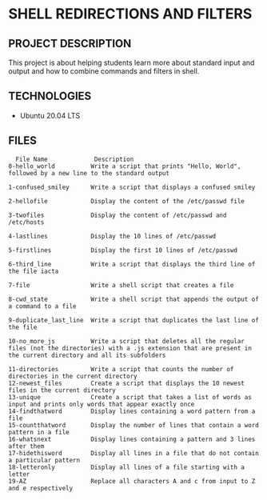 # SHELL REDIRECTIONS AND FILTERS

## PROJECT DESCRIPTION
   
   This project is about helping students learn more about standard input and output
   and how to combine commands and filters in shell.

## TECHNOLOGIES 
 
   - Ubuntu 20.04 LTS
   

## FILES


      File Name             Description
    0-hello_world          Write a script that prints "Hello, World", followed by a new line to the standard output

    1-confused_smiley      Write a script that displays a confused smiley

    2-hellofile            Display the content of the /etc/passwd file

    3-twofiles             Display the content of /etc/passwd and /etc/hosts

    4-lastlines            Display the 10 lines of /etc/passwd

    5-firstlines           Display the first 10 lines of /etc/passwd

    6-third_line           Write a script that displays the third line of the file iacta
 
    7-file                 Write a shell script that creates a file

    8-cwd_state            Write a shell script that appends the output of a command to a file

    9-duplicate_last_line  Write a script that duplicates the last line of the file
 
    10-no_more_js          Write a script that deletes all the regular files (not the directories) with a .js extension that are present in the current directory and all its subfolders

    11-directories         Write a script that counts the number of directories in the current directory
    12-newest_files        Create a script that displays the 10 newest files in the current directory
    13-unique              Create a script that takes a list of words as input and prints only words that appear exactly once
    14-findthatword        Display lines containing a word pattern from a file
    15-countthatword       Display the number of lines that contain a word pattern in a file
    16-whatsnext           Display lines containing a pattern and 3 lines after them 
    17-hidethisword        Display all lines in a file that do not contain a particular pattern
    18-letteronly          Display all lines of a file starting with a letter
    19-AZ                  Replace all characters A and c from input to Z and e respectively


